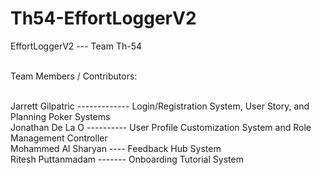 # Th54-EffortLoggerV2

EffortLoggerV2 --- Team Th-54 <br/><br/>

Team Members / Contributors: <br/><br/>

Jarrett Gilpatric ------------- Login/Registration System, User Story, and Planning Poker Systems <br/>
Jonathan De La O ---------- User Profile Customization System and Role Management Controller<br/>
Mohammed Al Sharyan ---- Feedback Hub System<br/>
Ritesh Puttanmadam ------- Onboarding Tutorial System<br/>
